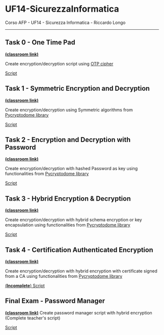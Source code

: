 # UF14-SicurezzaInformatica

Corso AFP - UF14 - Sicurezza Informatica - Riccardo Longo

---

## Task 0 - One Time Pad

**[(classroom link)](https://classroom.google.com/c/NDQ0NTU2MDg4Njcy/a/NDUxNjA1MzQ5MzY3/details)**

Create encryption/decryption script using [OTP cipher](https://en.wikipedia.org/wiki/One-time_pad)

[Script](0-borghetti.py)

## Task 1 - Symmetric Encryption and Decryption

**[(classroom link)](https://classroom.google.com/c/NDQ0NTU2MDg4Njcy/a/NDQ0NjUyNDQ4MTc4/details)**

Create encryption/decryption using Symmetric algorithms from [Pycryptodome library](https://pypi.org/project/pycryptodome/)

[Script](1-borghetti.py)


## Task 2 - Encryption and Decryption with Password

**[(classroom link)](https://classroom.google.com/c/NDQ0NTU2MDg4Njcy/a/NDUzODgyNTkwNzEy/details)**

Create encryption/decryption with hashed Password as key using functionalities from [Pycryptodome library](https://pypi.org/project/pycryptodome/)

[Script](2-borghetti.py)


## Task 3 - Hybrid Encryption & Decryption
**[(classroom link)](https://classroom.google.com/c/NDQ0NTU2MDg4Njcy/a/NDUxNjAzNDI5MzI0/details)**

Create encryption/decryption with hybrid schema encryption or key encapsulation using functionalities from [Pycryptodome library](https://pypi.org/project/pycryptodome/)

[Script](3-borghetti.py)


## Task 4 - Certification Authenticated Encryption
**[(classroom link)](https://classroom.google.com/c/NDQ0NTU2MDg4Njcy/a/NDUxNjAzNDI5MDkw/details)**

Create encryption/decryption with hybrid encryption with certificate signed from a CA using functionalities from [Pycryptodome library](https://pypi.org/project/pycryptodome/)

[(**Incomplete**) Script](4-borghetti.py)


## Final Exam - Password Manager
**[(classroom link)](https://classroom.google.com/c/NDQ0NTU2MDg4Njcy/a/NDUxNjAzNDI4ODMw/details)**
Create password manager script with hybrid encryption (Complete teacher's script)

[Script](borghetti.py)